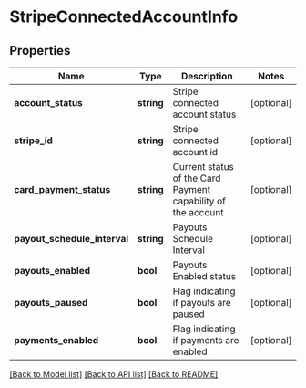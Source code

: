 # StripeConnectedAccountInfo

## Properties
Name | Type | Description | Notes
------------ | ------------- | ------------- | -------------
**account_status** | **string** | Stripe connected account status | [optional] 
**stripe_id** | **string** | Stripe connected account id | [optional] 
**card_payment_status** | **string** | Current status of the Card Payment capability of the account | [optional] 
**payout_schedule_interval** | **string** | Payouts Schedule Interval | [optional] 
**payouts_enabled** | **bool** | Payouts Enabled status | [optional] 
**payouts_paused** | **bool** | Flag indicating if payouts are paused | [optional] 
**payments_enabled** | **bool** | Flag indicating if payments are enabled | [optional] 

[[Back to Model list]](../README.md#documentation-for-models) [[Back to API list]](../README.md#documentation-for-api-endpoints) [[Back to README]](../README.md)


